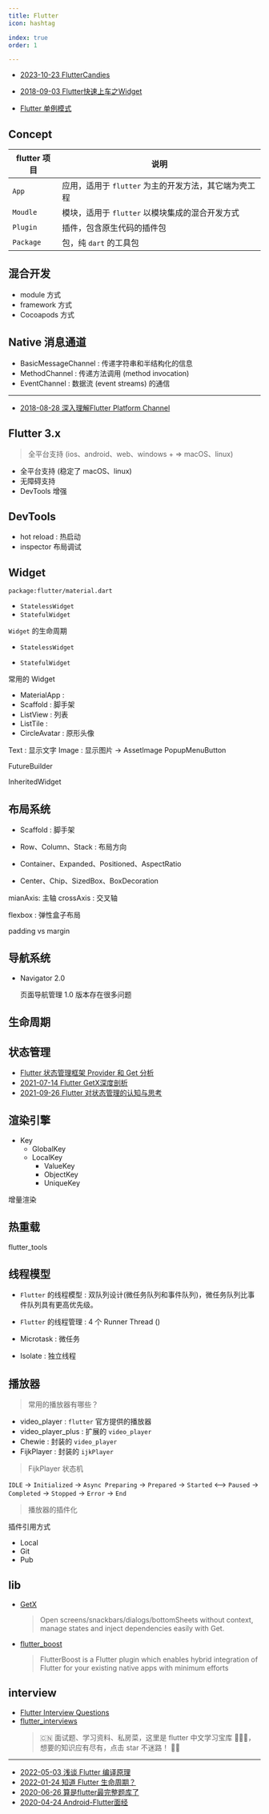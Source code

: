```yaml
---
title: Flutter
icon: hashtag

index: true
order: 1

---
```


<!-- more -->


- [2023-10-23 FlutterCandies](https://juejin.cn/post/7292450647303208999)
- [2018-09-03 Flutter快速上车之Widget](https://juejin.cn/post/6844903669108834311)

- [Flutter 单例模式](https://flutter.cn/community/tutorials/singleton-pattern-in-flutter-n-dart)

## Concept

| flutter 项目 | 说明
| -- | --
| `App`     | 应用，适用于 `flutter` 为主的开发方法，其它端为壳工程 
| `Moudle`  | 模块，适用于 `flutter` 以模块集成的混合开发方式
| `Plugin`  | 插件，包含原生代码的插件包
| `Package` | 包，纯 `dart` 的工具包

## 混合开发

- module 方式
- framework 方式
- Cocoapods 方式
 
## Native 消息通道

- BasicMessageChannel : 传递字符串和半结构化的信息
- MethodChannel : 传递方法调用 (method invocation)
- EventChannel : 数据流 (event streams) 的通信

------

- [2018-08-28 深入理解Flutter Platform Channel](https://juejin.cn/post/6844903666193956872)

## Flutter 3.x
> 全平台支持 (ios、android、web、windows + => macOS、linux)

- 全平台支持 (稳定了 macOS、linux)
- 无障碍支持
- DevTools 增强

## DevTools

- hot reload : 热启动
- inspector 布局调试

## Widget

`package:flutter/material.dart`

- `StatelessWidget` 
- `StatefulWidget`
  
`Widget` 的生命周期
  
- `StatelessWidget`
    
- `StatefulWidget`

常用的 Widget

- MaterialApp : 
- Scaffold : 脚手架
- ListView : 列表
- ListTile : 
- CircleAvatar : 原形头像

Text : 显示文字
Image : 显示图片 -> AssetImage
PopupMenuButton

FutureBuilder

InheritedWidget

## 布局系统

- Scaffold : 脚手架

- Row、Column、Stack : 布局方向

- Container、Expanded、Positioned、AspectRatio

- Center、Chip、SizedBox、BoxDecoration

mianAxis: 主轴
crossAxis : 交叉轴

flexbox : 弹性盒子布局

padding vs margin

## 导航系统 

- Navigator 2.0

  页面导航管理
  1.0 版本存在很多问题

## 生命周期
  
## 状态管理

- [Flutter 状态管理框架 Provider 和 Get 分析](https://flutter.cn/community/tutorials/state-management-package-getx-provider-analysis)
- [2021-07-14 Flutter GetX深度剖析](https://juejin.cn/post/6984593635681517582)
- [2021-09-26 Flutter 对状态管理的认知与思考](https://juejin.cn/post/7012044249386450981)

## 渲染引擎

- Key
    * GlobalKey
    * LocalKey
        * ValueKey
        * ObjectKey
        * UniqueKey

增量渲染

## 热重载

flutter_tools

## 线程模型

- `Flutter` 的线程模型 : 双队列设计(微任务队列和事件队列)，微任务队列比事件队列具有更高优先级。 
- `Flutter` 的线程管理 : 4 个 Runner Thread ()
  
- Microtask : 微任务
- Isolate : 独立线程

## 播放器

> 常用的播放器有哪些？
  
  * video_player : `flutter` 官方提供的播放器
  * video_player_plus : 扩展的 `video_player`
  * Chewie : 封装的 `video_player`
  * FijkPlayer : 封装的 `ijkPlayer` 
 
> FijkPlayer 状态机

  `IDLE` -> `Initialized` -> `Async Preparing` -> `Prepared`
    -> `Started` <--> `Paused` 
    -> `Completed`
    -> `Stopped` 
    -> `Error`
    -> `End`
 
> 播放器的插件化

  插件引用方式
  * Local
  * Git
  * Pub

## lib

- [GetX](https://github.com/jonataslaw/getx)
    > Open screens/snackbars/dialogs/bottomSheets without context, manage states and inject dependencies easily with Get.
- [flutter_boost](https://github.com/alibaba/flutter_boost)
    > FlutterBoost is a Flutter plugin which enables hybrid integration of Flutter for your existing native apps with minimum efforts
    
## interview

- [Flutter Interview Questions](https://github.com/h65wang/flutter_interview_questions)
- [flutter_interviews](https://github.com/hornhuang/flutter_interviews)
    > 🇨🇳 面试题、学习资料、私房菜，这里是 flutter 中文学习宝库 👩‍🎓‍👜，想要的知识应有尽有，点击 star 不迷路！ 🌟🌟

------

- [2022-05-03 浅谈 Flutter 编译原理](https://juejin.cn/post/7093388612078665764)
- [2022-01-24 知道 Flutter 生命周期？](https://juejin.cn/post/7056646298073563166)
- [2020-06-26 算是flutter最完整题库了](https://juejin.cn/post/6844904199726039054)
- [2020-04-24 Android-Flutter面经](https://juejin.cn/post/6844904136937324552)













